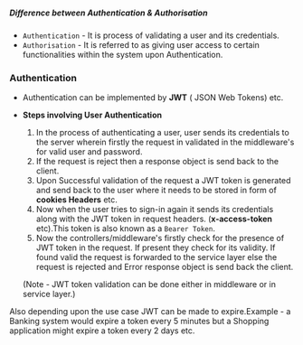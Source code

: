 ##### Difference between Authentication & Authorisation
- `Authentication` - It is process of validating a user and its credentials.
- `Authorisation` - It is referred to as giving user access to certain functionalities within the system upon Authentication.

### Authentication
- Authentication can be implemented by **JWT** ( JSON Web Tokens) etc.
- **Steps involving User Authentication**
   1.  In the process of authenticating a user, user sends its credentials to the server wherein firstly the request in validated in the middleware's for valid user and password.
   2. If the request is reject then a response object is send back to the client.
   3. Upon Successful validation of the request a JWT token is generated and send back to the user where it needs to be stored in form of **cookies Headers** etc.
   4. Now when the user tries to sign-in again it sends its credentials along with the JWT token in request headers. (**x-access-token** etc).This token is also known as a `Bearer Token`.
   5. Now the controllers/middleware's firstly check for the presence of JWT token in the request. If present they check for its validity. If found valid the request is forwarded to the service layer else the request is rejected and Error response object is send back the client.

   (Note - JWT token validation can be done either in middleware or in service layer.)

Also depending upon the use case JWT can be made to expire.Example - a Banking system would expire a token every 5 minutes but a Shopping application might expire a token every 2 days etc.